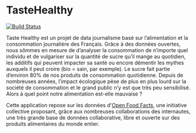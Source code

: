 # TasteHealthy

[![Build Status](https://travis-ci.org/sundowndev/TasteHealthy.svg?branch=master)](https://travis-ci.org/sundowndev/TasteHealthy)

Taste Healthy est un projet de data journalisme basé sur l’alimentation et la consommation journalière des Français. Grâce à des données ouvertes, nous sômmes en mesure de d’analyser la consommation de n’importe quel individu et de vulgariser sur la quantité de sucre qu’il mange au quotidien, les additifs qui peuvent impacter sa santé ou encore démentir les mythes auxquels il peut croire (bio = sain, par exemple). Le sucre fait partie d’environ 80% de nos produits de consommation quotidienne. Depuis de nombreuses années, l’impact écologique pèse de plus en plus lourd sur la société de consommation et le grand public n’y est que très peu sensibilisé. Alors à quel point notre alimentation est-elle mauvaise ?

Cette application repose sur les données d'[Open Food Facts](https://fr.openfoodfacts.org/), une initiative collective proposant, grâce aux nombreuses collaborations des internautes, une très grande base de données collaborative, libre et ouverte sur des produits alimentaires du monde entier.
